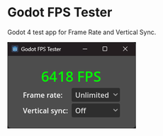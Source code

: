 # Godot FPS Tester

Godot 4 test app for Frame Rate and Vertical Sync.

![Godot FPS Tester](.readme/Godot_FPS_Tester.png)
